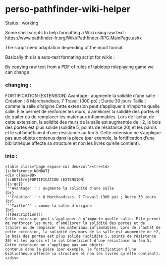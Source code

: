 # perso-pathfinder-wiki-helper
Status : working

Some shell scripts to help formatting a Wiki using raw text : https://www.pathfinder-fr.org/Wiki/Pathfinder-RPG.MainPage.ashx

The script need adaptation depending of the input format.

Basically this is a auto-text formating script for wikis :

By copying raw text from a PDF of rules of tabletop roleplaying game we can change :

### changing :

FORTIFICATION (EXTENSION)
Avantage : augmente la solidité d’une salle
Création : 8 Marchandises, 7 Travail (300 po) ; Durée 30 jours
Taille : comme la salle d’origine
Cette extension peut s’appliquer à n’importe quelle salle. Elle permet de renforcer les murs, d’améliorer la solidité des portes et de traiter ou de remplacer les matériaux inflammables. Lors de l’achat de cette extension, la solidité des murs de la salle est augmentée de +2, le bois des portes est plus solide (solidité 5, points de résistance 20) et les parois et le sol bénéficient d’une résistance au feu 5. Cette extension ne s’applique pas aux objets
contenus dans la pièce (par exemple, la fortification d’une bibliothèque affecte sa structure et non les livres qu’elle contient).

### into :
```
<table class="page espace-col deuxcol"><tr><td>
{s:Reference|NONBAT}
<div class=BD>
{s:BDTitre|FORTIFICATION (EXTENSION)
|{s:gc}}
'''Avantage''' : augmente la solidité d’une salle
{br}
'''Création''' : 8 Marchandises, 7 Travail (300 po) ; Durée 30 jours
{br}
'''Taille''' : comme la salle d’origine
{br}
(((Description)))
Cette extension peut s’appliquer à n’importe quelle salle. Elle permet de renforcer les murs, d’améliorer la solidité des portes et de traiter ou de remplacer les matériaux inflammables. Lors de l’achat de cette extension, la solidité des murs de la salle est augmentée de +2, le bois des portes est plus solide (solidité 5, points de résistance 20) et les parois et le sol bénéficient d’une résistance au feu 5. Cette extension ne s’applique pas aux objets
contenus dans la pièce (par exemple, la fortification d’une bibliothèque affecte sa structure et non les livres qu’elle contient).
</div>
```
  

